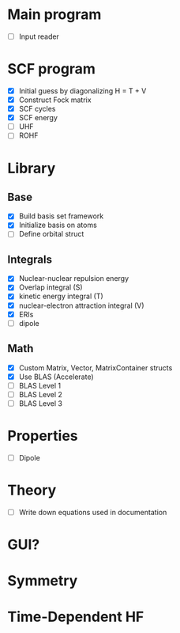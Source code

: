 # Main program

- [ ] Input reader

# SCF program

- [x] Initial guess by diagonalizing H = T + V
- [x] Construct Fock matrix 
- [x] SCF cycles
- [x] SCF energy
- [ ] UHF
- [ ] ROHF

# Library

## Base
- [x] Build basis set framework
- [x] Initialize basis on atoms
- [ ] Define orbital struct

## Integrals
- [x] Nuclear-nuclear repulsion energy
- [x] Overlap integral (S)
- [x] kinetic energy integral (T)
- [x] nuclear-electron attraction integral (V)
- [x] ERIs
- [ ] dipole

## Math
- [x] Custom Matrix, Vector, MatrixContainer structs
- [x] Use BLAS (Accelerate)
- [ ] BLAS Level 1
- [ ] BLAS Level 2
- [ ] BLAS Level 3

# Properties
- [ ] Dipole

# Theory
- [ ] Write down equations used in documentation

# GUI?

# Symmetry

# Time-Dependent HF